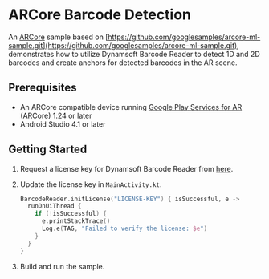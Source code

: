 # ARCore Barcode Detection

An [ARCore](https://developers.google.com/ar) sample based on  [https://github.com/googlesamples/arcore-ml-sample.git](https://github.com/googlesamples/arcore-ml-sample.git), demonstrates how to utilize Dynamsoft Barcode Reader to detect 1D and 2D barcodes and
create anchors for detected barcodes in the AR scene.

## Prerequisites
- An ARCore compatible device running [Google Play Services for AR](https://play.google.com/store/apps/details?id=com.google.ar.core) (ARCore) 1.24 or later
- Android Studio 4.1 or later

## Getting Started
1. Request a license key for Dynamsoft Barcode Reader from [here](https://www.dynamsoft.com/customer/license/trialLicense?product=dbr&package=android&utm_source=github).
2. Update the license key in `MainActivity.kt`.
    
    ```kotlin
    BarcodeReader.initLicense("LICENSE-KEY") { isSuccessful, e ->
      runOnUiThread {
        if (!isSuccessful) {
          e.printStackTrace()
          Log.e(TAG, "Failed to verify the license: $e")
        }
      }
    }
    ```
3. Build and run the sample.
 



